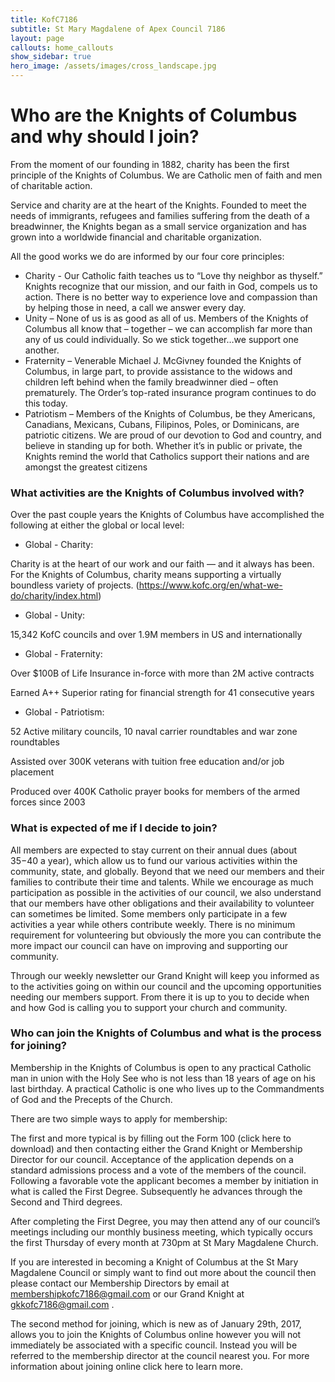 ```yaml
---
title: KofC7186
subtitle: St Mary Magdalene of Apex Council 7186
layout: page
callouts: home_callouts
show_sidebar: true
hero_image: /assets/images/cross_landscape.jpg
---
```


# Who are the Knights of Columbus and why should I join?
From the moment of our founding in 1882, charity has been the first principle of the Knights of Columbus. We are Catholic men of faith and men of charitable action.  

Service and charity are at the heart of the Knights. Founded to meet the needs of immigrants, refugees and families suffering from the death of a breadwinner, the Knights began as a small service organization and has grown into a worldwide financial and charitable organization.

All the good works we do are informed by our four core principles:

* Charity - Our Catholic faith teaches us to “Love thy neighbor as thyself.” Knights recognize that our mission, and our faith in God, compels us to action. There is no better way to experience love and compassion than by helping those in need, a call we answer every day.
* Unity – None of us is as good as all of us. Members of the Knights of Columbus all know that – together – we can accomplish far more than any of us could individually. So we stick together…we support one another. 
* Fraternity – Venerable Michael J. McGivney founded the Knights of Columbus, in large part, to provide assistance to the widows and children left behind when the family breadwinner died – often prematurely. The Order’s top-rated insurance program continues to do this today.
* Patriotism – Members of the Knights of Columbus, be they Americans, Canadians, Mexicans, Cubans, Filipinos, Poles, or Dominicans, are patriotic citizens. We are proud of our devotion to God and country, and believe in standing up for both. Whether it’s in public or private, the Knights remind the world that Catholics support their nations and are amongst the greatest citizens

### What activities are the Knights of Columbus involved with?

Over the past couple years the Knights of Columbus have accomplished the following at either the global or local level:

* Global - Charity:

Charity is at the heart of our work and our faith — and it always has been. For the Knights of Columbus, charity means supporting a virtually boundless variety of projects.  (https://www.kofc.org/en/what-we-do/charity/index.html)

* Global - Unity:

15,342 KofC councils and over 1.9M members in US and internationally

* Global - Fraternity:

Over $100B of Life Insurance in-force with more than 2M active contracts

Earned A++ Superior rating for financial strength for 41 consecutive years

* Global - Patriotism:

52 Active military councils, 10 naval carrier roundtables and war zone roundtables

Assisted over 300K veterans with tuition free education and/or job placement

Produced over 400K Catholic prayer books for members of the armed forces since 2003


### What is expected of me if I decide to join?

All members are expected to stay current on their annual dues (about $35-$40 a year), which allow us to fund our various activities within the community, state, and globally.  Beyond that we need our members and their families to contribute their time and talents.  While we encourage as much participation as possible in the activities of our council, we also understand that our members have other obligations and their availability to volunteer can sometimes be limited. Some members only participate in a few activities a year while others contribute weekly.  There is no minimum requirement for volunteering but obviously the more you can contribute the more impact our council can have on improving and supporting our community.

Through our weekly newsletter our Grand Knight will keep you informed as to the activities going on within our council and the upcoming opportunities needing our members support. From there it is up to you to decide when and how God is calling you to support your church and community. 


### Who can join the Knights of Columbus and what is the process for joining?

Membership in the Knights of Columbus is open to any practical Catholic man in union with the Holy See who is not less than 18 years of age on his last birthday. A practical Catholic is one who lives up to the Commandments of God and the Precepts of the Church. 

There are two simple ways to apply for membership:

The first and more typical is by filling out the Form 100 (click here to download) and then contacting either the Grand Knight or Membership Director for our council. Acceptance of the application depends on a standard admissions process and a vote of the members of the council. Following a favorable vote the applicant becomes a member by initiation in what is called the First Degree. Subsequently he advances through the Second and Third degrees.

After completing the First Degree, you may then attend any of our council’s meetings including our monthly business meeting, which typically occurs the first Thursday of every month at 730pm at St Mary Magdalene Church.

If you are interested in becoming a Knight of Columbus at the St Mary Magdalene Council or simply want to find out more about the council then please contact our Membership Directors by email at membershipkofc7186@gmail.com or our Grand Knight at gkkofc7186@gmail.com .

The second method for joining, which is new as of January 29th, 2017, allows you to join the Knights of Columbus online however you will not immediately be associated with a specific council.  Instead you will be referred to the membership director at the council nearest you.  For more information about joining online click here to learn more.
